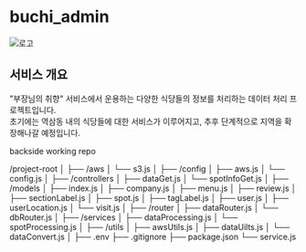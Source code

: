 # buchi_admin

![로고](./frontend/public/buchi_logo_full.png)

## 서비스 개요

"부장님의 취향" 서비스에서 운용하는 다양한 식당들의 정보를 처리하는 데이터 처리 프로젝트입니다.  
초기에는 역삼동 내의 식당들에 대한 서비스가 이루어지고, 추후 단계적으로 지역을 확장해나갈 예정입니다.

backside working repo

/project-root
│
├── /aws
│ └── s3.js
│
├── /config
│ ├── aws.js
│ └── config.js
│
├── /controllers
│ ├── dataGet.js
│ └── spotInfoGet.js
│
├── /models
│ ├── index.js
│ ├── company.js
│ ├── menu.js
│ ├── review.js
│ ├── sectionLabel.js
│ ├── spot.js
│ ├── tagLabel.js
│ ├── user.js
│ ├── userLocation.js
│ └── visit.js
│
├── /router
│ ├── dataRouter.js
│ └── dbRouter.js
│
├── /services
│ ├── dataProcessing.js
│ └── spotProcessing.js
│
├── /utils
│ ├── awsUtils.js
│ ├── dataUilts.js
│ └── dataConvert.js
│
├── .env
├── .gitignore
├── package.json
└── service.js
